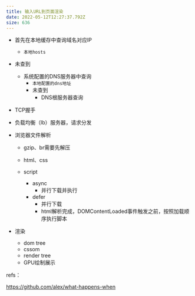 ```yaml
---
title: 输入URL到⻚面渲染
date: 2022-05-12T12:27:37.792Z
size: 636
---
```

- 首先在本地缓存中查询域名对应IP

  - `本地hosts`

- 未查到

  - 系统配置的DNS服务器中查询
    - `本地配置的dns地址`
    - 未查到
      - DNS根服务器查询

- TCP握手

- 负载均衡（lb）服务器，请求分发

- 浏览器文件解析

  - gzip、br需要先解压

  - html、css
  - script
    - async
      - 并行下载并执行
    - defer
      - 并行下载
      - html解析完成，DOMContentLoaded事件触发之前，按照加载顺序执行脚本

- 渲染

  - dom tree
  - cssom
  - render tree
  - GPU绘制展示



refs：

https://github.com/alex/what-happens-when
